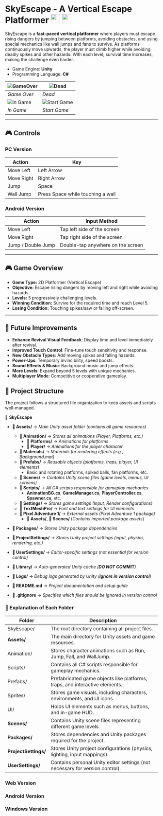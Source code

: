 #  SkyEscape - A Vertical Escape Platformer  <img src="https://img.icons8.com/?size=100&id=55251&format=png&color=000000" width="30"/>  <img src="https://img.icons8.com/?size=100&id=26029&format=png&color=000000" width="30"/>

SkyEscape is a **fast-paced vertical platformer** where players must escape rising dangers by jumping between platforms, avoiding obstacles, and using special mechanics like wall jumps and fans to survive. As platforms continuously move upwards, the player must climb higher while avoiding deadly spikes and other hazards. With each level, survival time increases, making the challenge even harder.

- Game Engine: **Unity** 
- Programming Language: **C#**


| ![GameOver](img/2025-03-06-GameOver.png) | ![Dead](img/2025-03-06-dead.png) |
|------------------------------------------|----------------------------------|
| *Game Over*                              | *Dead*                          |
| ![In Game](img/2025-03-06-inGame.png)    | ![Start Game](img/2025-03-06-startGame.png) |
| *In Game*                                | *Start Game*                    |

---

## 🎮 **Controls**

### PC Version
| **Action**  | **Key**  |
|------------|---------|
| Move Left  | Left Arrow |
| Move Right | Right Arrow |
| Jump       | Space             |
| Wall Jump  | Press Space while touching a wall |

### Android Version
| **Action**    | **Input Method**                          |
|--------------|--------------------------------------------|
| Move Left     | Tap left side of the screen                 |
| Move Right    | Tap right side of the screen                |
| Jump / Double Jump | Double-tap anywhere on the screen |


---

## 🎮 **Game Overview**
- **Game Type:** 2D Platformer (Vertical Escape)
- **Objective:** Escape rising dangers by moving left and right while avoiding hazards.
- **Levels:** 5 progressively challenging levels.
- **Winning Condition:** Survive for the required time and reach Level 5.
- **Losing Condition:** Touching spikes/saw or falling off-screen.

---




## 🔧 Future Improvements
- **Enhance Revival Visual Feedback**: Display time and level immediately after revival.
- **Improved Touch Control**: Fine-tune touch sensitivity and response.
- **New Obstacle Types**: Add moving spikes and falling hazards.
- **Power-Ups**: Temporary invincibility, speed boosts.
- **Sound Effects & Music**: Background music and jump effects.
- **More Levels**: Expand beyond 5 levels with unique mechanics.
- **Multiplayer Mode**: Competitive or cooperative gameplay.


## 📂 **Project Structure**
The project follows a structured file organization to keep assets and scripts well-managed.

 📁 **SkyEscape**
- **📂 Assets/** → *Main Unity asset folder (contains all game resources)*
  - **📂 Animation/** → *Stores all animations (Player, Platforms, etc.)*
    - **📂 Platforms/** → *Animations for platforms*
    - **📂 Player/** → *Animations for the player character*
  - **📂 Materials/** → *Materials for rendering effects (e.g., Background.mat)*
  - **📂 Prefabs/** → *Reusable objects (platforms, traps, player, UI elements)*
    - Basic and rotating platforms, spiked balls, fan platforms, etc.
  - **📂 Scenes/** → *Contains Unity scene files (game levels, menus, UI screens)*
  - **📂 Scripts/** → *All C# scripts responsible for gameplay mechanics*
    - **AnimationBG.cs**, **GameManager.cs**, **PlayerController.cs**, **Spawner.cs**, etc.
  - **📂 Settings/** → *Stores game settings (Input, Render configurations)*
  - **📂 TextMeshPro/** → *Font and text settings for UI elements*
  - **📂 Pixel Adventure 1/** → *External assets (Pixel Adventure 1 package)*
    - **📂 Assets/**, **📂 Scenes/** (*Contains imported package assets*)

- **📂 Packages/** → *Stores Unity package dependencies*
- **📂 ProjectSettings/** → *Stores Unity project settings (input, physics, rendering, etc.)*
- **📂 UserSettings/** → *Editor-specific settings (not essential for version control)*
- **📂 Library/** → *Auto-generated Unity cache (**DO NOT COMMIT**)*
- **📂 Logs/** → *Debug logs generated by Unity (**Ignore in version control**)*
- **📄 README.md** → *Project documentation and setup guide*
- **📄 .gitignore** → *Specifies which files should be ignored in version control*


### **📜 Explanation of Each Folder**
| **Folder**          | **Description** |
|---------------------|----------------|
| SkyEscape/       | The root directory containing all project files. |
| **Assets/**      | The main directory for Unity assets and game resources. |
| Animation/       | Stores character animations such as Run, Jump, Fall, and WallJump. |
| Scripts/         | Contains all C# scripts responsible for gameplay mechanics. |
| Prefabs/         | Prefabricated game objects like platforms, traps, and interactive elements. |
| Sprites/         | Stores game visuals, including characters, environments, and UI icons. |
| UI/              | Holds UI elements such as menus, buttons, and in-game HUD. |
| **Scenes/**      | Contains Unity scene files representing different game levels. |
| **Packages/**    | Stores dependencies and Unity packages required for the project. |
| **ProjectSettings/** | Stores Unity project configurations (physics, lighting, input mappings). |
| **UserSettings/** | Contains personal Unity editor settings (not necessary for version control). |

### Web Version
### Android Version
### Windows Version
